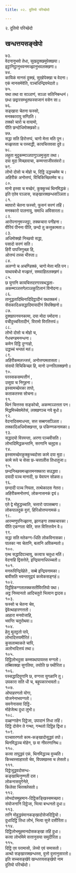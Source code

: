 ```yaml
---
title: ०२. दुतियो परिच्छेदो

---
```

२. दुतियो परिच्छेदो  


## खन्धत्तयसङ्खेपो

७३.  
वेदनानुभवो तेधा, सुखदुक्खमुपेक्खया।  
इट्ठानिट्ठानुभवनमज्झानुभवलक्खणा॥  
७४.  
कायिकं मानसं दुक्खं, सुखोपेक्खा च वेदना।  
एकं मानसमेवेति, पञ्‍चधिन्द्रियभेदतो॥  
७५.  
यथा तथा वा सञ्‍ञाणं, सञ्‍ञा सतिनिबन्धनं।  
छधा छद्वारसम्भूतफस्सजानं वसेन सा॥  
७६.  
सङ्खारा चेतना फस्सो,  
मनक्‍कारायु सण्ठिति।  
तक्‍को चारो च वायामो,  
पीति छन्दोधिमोक्खको॥  
७७.  
सद्धा सति हिरोत्तप्पं, चागो मेत्ता मति पुन।  
मज्झत्तता च पस्सद्धी, कायचित्तवसा दुवे॥  
७८.  
लहुता मुदुकम्मञ्‍ञपागुञ्‍ञमुजुता तथा।  
दया मुदा मिच्छावाचा, कम्मन्ताजीवसंवरो॥  
७९.  
लोभो दोसो च मोहो च, दिट्ठि उद्धच्‍चमेव च।  
अहिरीकं अनोत्तप्पं, विचिकिच्छितमेव च॥  
८०.  
मानो इस्सा च मच्छेरं, कुक्‍कुच्‍चं थिनमिद्धकं।  
इति एतेव पञ्‍ञास, सङ्खारक्खन्धसञ्‍ञिता॥  
८१.  
ब्यापारो चेतना फस्सो, फुसनं सरणं तहिं।  
मनक्‍कारो पालनायु, समाधि अविसारता॥  
८२.  
आरोपनानुमज्‍जट्ठा, तक्‍कचारा पनीहना।  
वीरियं पीनना पीति, छन्दो तु कत्तुकामता॥  
८३.  
अधिमोक्खो निच्छयो सद्धा,  
पसादो सरणं सति।  
हिरी पापजिगुच्छा हि,  
ओत्तप्पं तस्स भीरुता॥  
८४.  
अलग्गो च अचण्डिक्‍कं, चागो मेत्ता मति पन।  
याथावबोधो मज्झत्तं, समवाहितलक्खणं॥  
८५.  
छ युगानि कायचित्तदरगारवथद्धता-  
अकम्मञ्‍ञत्तगेलञ्‍ञकुटिलानं विनोदना॥  
८६.  
तानुद्धतादिथिनादिदिट्ठादीनं यथाक्‍कमं।  
सेसकादिअसद्धादिमायादीनं विपक्खिनो॥  
८७.  
दुक्खापनयनकामा, दया मोदा पमोदना।  
वचीदुच्‍चरितादीनं, विरामो विरतित्तयं॥  
८८.  
लोभो दोसो च मोहो च,  
गेधचण्डमनन्धना।  
कमेन दिट्ठि दुग्गाहो,  
उद्धच्‍चं भन्ततं मतं॥  
८९.  
अहिरीकमलज्‍जत्तं, अनोत्तप्पमतासता।  
संसयो विचिकिच्छा हि, मानो उन्‍नतिलक्खणो॥  
९०.  
परस्सकसम्पत्तीनं ,  
उसूया च निगूहना।  
इस्सामच्छेरका तापो,  
कताकतस्स सोचना॥  
९१.  
थिनं चित्तस्स सङ्कोचो, अकम्मञ्‍ञत्तता पन।  
मिद्धमिच्‍चेवमेतेसं, लक्खणञ्‍च नये बुधो॥  
९२.  
वेदनादिसमाधन्ता, सत्त सब्बगसञ्‍ञिता।  
तक्‍कादिअधिमोक्खन्ता, छ पकिण्णकनामका॥  
९३.  
सद्धादयो विरमन्ता, अरणा पञ्‍चवीसति।  
लोभादिमिद्धकन्तानि, सरणानि चतुद्दस॥  
९४.  
इस्सामच्छेरकुक्‍कुच्‍चदोसा कामे दया मुदा।  
कामे रूपे च सेसा छ-चत्तालीस तिधातुजा॥  
९५.  
छन्दनिच्छयमज्झत्तमनक्‍कारा सउद्धवा।  
दयादी पञ्‍च मानादी, छ येवापन सोळस॥  
९६.  
छन्दादी पञ्‍च नियता, तत्थेकादस नेतरा।  
अहिरीकमनोत्तप्पं, लोकनासनकं द्वयं॥  
९७.  
एते द्वे मोहुद्धच्‍चाति, चत्तारो पापसब्बगा।  
लोकपालदुकं वुत्तं, हिरिओत्तप्पनामकं॥  
९८.  
आरम्मणूपनिज्झाना, झानङ्गा तक्‍कचारका।  
पीति एकग्गता चेति, सत्त वित्तित्तयेन वे॥  
९९.  
सद्धा सति मतेकग्ग-धिति लोकविनासका।  
पालका नव चेतानि, बलानि अविकम्पतो॥  
१००.  
एत्थ सद्धादिपञ्‍चायु, कत्वात्र चतुधा मतिं।  
वेदनाहि द्विसत्तेते, इन्द्रियानाधिपच्‍चतो॥  
१०१.  
मनरूपिन्द्रियेहेते , सब्बे इन्द्रियनामका।  
बावीसति भवन्तायुद्वयं कत्वेकसङ्गहं॥  
१०२.  
दिट्ठीहेकग्गतातक्‍कसतीविरतियो पथा।  
अट्ठ निय्यानतो आदिचतुरो भित्वान द्वादस॥  
१०३.  
फस्सो च चेतना चेव,  
द्वेवेत्थाहारणत्ततो।  
आहारा मनवोजाहि,  
भवन्ति चतुरोथवा॥  
१०४.  
हेतु मूलट्ठतो पापे,  
लोभादित्तयमीरितं।  
कुसलाब्याकते चापि,  
अलोभादित्तयं तथा॥  
१०५.  
दिट्ठिलोभदुसा कम्मपथापायस्स मग्गतो।  
तब्बिपक्खा सुगतिया, तयोति छ पथीरिता॥  
१०६.  
पस्सद्धादियुगानि छ, वग्गत्ता युगळानि तु।  
उपकारा सति धी च, बहूपकारभावतो॥  
१०७.  
ओघाहरणतो योगा,  
योजनेनाभवग्गतो।  
सवनेनासवा दिट्ठि-  
मोहेजेत्थ दुधा लुभो॥  
१०८.  
दळ्हग्गाहेन दिट्ठेजा, उपादानं तिधा तहिं।  
दिट्ठि दोसेन ते गन्था, गन्थतो दिट्ठिह द्विधा॥  
१०९.  
पञ्‍चावरणतो काम-कङ्खादोसुद्धवं तपो।  
थिनमिद्धञ्‍च मोहेन, छ वा नीवरणानिथ॥  
११०.  
कत्वा तापुद्धवं एकं, थिनमिद्धञ्‍च वुच्‍चति।  
किच्‍चस्साहारतो चेव, विपक्खस्स च लेसतो॥  
१११.  
दिट्ठेजुद्धवदोसन्ध-  
कङ्खाथिनुण्णती दस।  
लोकनासयुगेनेते,  
किलेसा चित्तक्‍लेसतो॥  
११२.  
लोभदोसमूहमान-दिट्ठिकङ्खिस्समच्छरा।  
संयोजनानि दिट्ठेजा, भित्वा बन्धनतो दुधा॥  
११३.  
तानि मोहुद्धवंमानकङ्खादोसेजदिट्ठियो।  
दुधादिट्ठि तिधा लोभं, भित्वा सुत्ते दसीरिता॥  
११४.  
दिट्ठिलोभमूहमानदोसकङ्खा तहिं दुधा।  
कत्वा लोभमिमे सत्तानुसया समुदीरिता॥  
११५.  
दिट्ठि एव परामासो, ञेय्यो एवं समासतो।  
अत्थो सङ्खारक्खन्धस्स, वुत्तो वुत्तानुसारतो॥  
इति सच्‍चसङ्खेपे खन्धत्तयसङ्खेपो नाम  
दुतियो परिच्छेदो।  